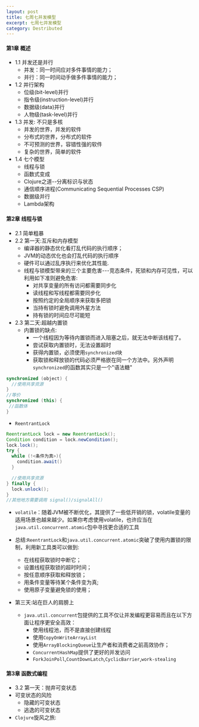 ```yaml
---
layout: post
title: 七周七并发模型
excerpt: 七周七并发模型
category: Destributed
---
```


#### 第1章 概述
- 1.1 并发还是并行
  - 并发：同一时间应对多件事情的能力；
  - 并行：同一时间动手做多件事情的能力；
- 1.2 并行架构
  - 位级(bit-level)并行
  - 指令级(instruction-level)并行
  - 数据级(data)并行
  - 人物级(task-level)并行
- 1.3 并发: 不只是多核
  - 并发的世界，并发的软件
  - 分布式的世界，分布式的软件
  - 不可预测的世界，容错性强的软件
  - 复杂的世界，简单的软件
- 1.4 七个模型
  - 线程与锁
  - 函数式变成
  - Clojure之道--分离标识与状态
  - 通信顺序进程(Communicating Sequential Processes CSP)
  - 数据级并行
  - Lambda架构

#### 第2章 线程与锁
- 2.1 简单粗暴
- 2.2 第一天:互斥和内存模型
  - 编译器的静态优化看打乱代码的执行顺序；
  - JVM的动态优化也会打乱代码的执行顺序
  - 硬件可以通过乱序执行来优化其性能.
  - 线程与锁模型带来的三个主要危害---竞态条件，死锁和内存可见性，可以利用如下准则避免危害:
    - 对共享变量的所有访问都需要同步化
    - 读线程和写线程都需要同步化
    - 按照约定的全局顺序来获取多把锁
    - 当持有锁时避免调用外星方法
    - 持有锁的时间应尽可能短
- 2.3 第二天:超越内置锁
  - 内置锁的缺点:
    - 一个线程因为等待内置锁而进入阻塞之后，就无法中断该线程了。
    - 尝试获取内置锁时，无法设置超时
    - 获得内置锁，必须使用`synchronized`块
    - 获取锁和释放锁的代码必须严格嵌在同一个方法中。另外声明`synchronized`的函数其实只是一个"语法糖"

```java
synchronized (object) {
  //使用共享资源
}
//等价
synchronized (this) {
 //函数体
}
```

- `ReentrantLock`

```java
ReentrantLock lock = new ReentrantLock();
Condition condition = lock.newCondition();
lock.lock();
try {
  while (!<条件为真>){
    condition.await()
  }

  //使用共享资源
} finally {
  lock.unlock();
}
//其他地方需要调用 signal()/signalAll()
```

- `volatile`：随着JVM被不断优化，其提供了一些低开销的锁，volatile变量的适用场景也越来越少。如果你考虑使用volatile，也许应当在`java.util.concurrent.atomic`包中寻找更合适的工具

- 总结:`ReentrantLock`和`java.util.concurrent.atomic`突破了使用内置锁的限制，利用新工具类可以做到:
  - 在线程获取锁时中断它；
  - 设置线程获取锁的超时时间；
  - 按任意顺序获取和释放锁；
  - 用条件变量等待某个条件变为真;
  - 使用原子变量避免锁的使用；

- 第三天:站在巨人的肩膀上
  - `java.util.concurrent`包提供的工具不仅让并发编程更容易而且在以下方面让程序更安全高效：
    - 使用线程池，而不是直接创建线程
    - 使用`CopyOnWriteArrayList`
    - 使用`ArrayBlockingQueue`让生产者和消费者之前高效协作；
    - `ConcurrentHashMap`提供了更好的并发访问
    - `ForkJoinPoll`,`CountDownLatch`,`CyclicBarrier`,`work-stealing`

#### 第3章 函数式编程
- 3.2 第一天：抛弃可变状态
- 可变状态的风险
  - 隐藏的可变状态
  - 逃逸的可变状态
- `Clojure`旋风之旅:
